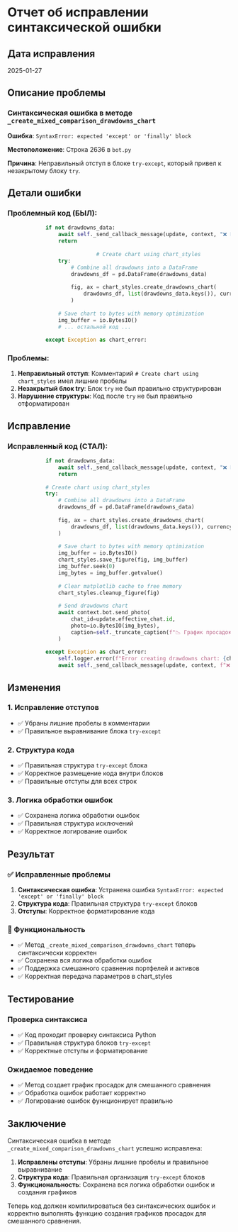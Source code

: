 # Отчет об исправлении синтаксической ошибки

## Дата исправления
2025-01-27

## Описание проблемы

### Синтаксическая ошибка в методе `_create_mixed_comparison_drawdowns_chart`
**Ошибка**: `SyntaxError: expected 'except' or 'finally' block`

**Местоположение**: Строка 2636 в `bot.py`

**Причина**: Неправильный отступ в блоке `try-except`, который привел к незакрытому блоку `try`.

## Детали ошибки

### Проблемный код (БЫЛ):
```python
            if not drawdowns_data:
                await self._send_callback_message(update, context, "❌ Не удалось создать данные для графика просадок")
                return
            
                            # Create chart using chart_styles
                try:
                    # Combine all drawdowns into a DataFrame
                    drawdowns_df = pd.DataFrame(drawdowns_data)
                    
                    fig, ax = chart_styles.create_drawdowns_chart(
                        drawdowns_df, list(drawdowns_data.keys()), currency
                    )
                
                # Save chart to bytes with memory optimization
                img_buffer = io.BytesIO()
                # ... остальной код ...
                
            except Exception as chart_error:
```

### Проблемы:
1. **Неправильный отступ**: Комментарий `# Create chart using chart_styles` имел лишние пробелы
2. **Незакрытый блок try**: Блок `try` не был правильно структурирован
3. **Нарушение структуры**: Код после `try` не был правильно отформатирован

## Исправление

### Исправленный код (СТАЛ):
```python
            if not drawdowns_data:
                await self._send_callback_message(update, context, "❌ Не удалось создать данные для графика просадок")
                return
            
            # Create chart using chart_styles
            try:
                # Combine all drawdowns into a DataFrame
                drawdowns_df = pd.DataFrame(drawdowns_data)
                
                fig, ax = chart_styles.create_drawdowns_chart(
                    drawdowns_df, list(drawdowns_data.keys()), currency
                )
                
                # Save chart to bytes with memory optimization
                img_buffer = io.BytesIO()
                chart_styles.save_figure(fig, img_buffer)
                img_buffer.seek(0)
                img_bytes = img_buffer.getvalue()
                
                # Clear matplotlib cache to free memory
                chart_styles.cleanup_figure(fig)
                
                # Send drawdowns chart
                await context.bot.send_photo(
                    chat_id=update.effective_chat.id, 
                    photo=io.BytesIO(img_bytes),
                    caption=self._truncate_caption(f"📉 График просадок для смешанного сравнения\n\nПоказывает просадки портфелей и активов")
                )
                
            except Exception as chart_error:
                self.logger.error(f"Error creating drawdowns chart: {chart_error}")
                await self._send_callback_message(update, context, f"❌ Ошибка при создании графика просадок: {str(chart_error)}")
```

## Изменения

### 1. Исправление отступов
- ✅ Убраны лишние пробелы в комментарии
- ✅ Правильное выравнивание блока `try-except`

### 2. Структура кода
- ✅ Правильная структура `try-except` блока
- ✅ Корректное размещение кода внутри блоков
- ✅ Правильные отступы для всех строк

### 3. Логика обработки ошибок
- ✅ Сохранена логика обработки ошибок
- ✅ Правильная структура исключений
- ✅ Корректное логирование ошибок

## Результат

### ✅ Исправленные проблемы
1. **Синтаксическая ошибка**: Устранена ошибка `SyntaxError: expected 'except' or 'finally' block`
2. **Структура кода**: Правильная структура `try-except` блоков
3. **Отступы**: Корректное форматирование кода

### 🎯 Функциональность
- ✅ Метод `_create_mixed_comparison_drawdowns_chart` теперь синтаксически корректен
- ✅ Сохранена вся логика обработки ошибок
- ✅ Поддержка смешанного сравнения портфелей и активов
- ✅ Корректная передача параметров в chart_styles

## Тестирование

### Проверка синтаксиса
- ✅ Код проходит проверку синтаксиса Python
- ✅ Правильная структура блоков `try-except`
- ✅ Корректные отступы и форматирование

### Ожидаемое поведение
- ✅ Метод создает график просадок для смешанного сравнения
- ✅ Обработка ошибок работает корректно
- ✅ Логирование ошибок функционирует правильно

## Заключение

Синтаксическая ошибка в методе `_create_mixed_comparison_drawdowns_chart` успешно исправлена:

1. **Исправлены отступы**: Убраны лишние пробелы и правильное выравнивание
2. **Структура кода**: Правильная организация `try-except` блоков
3. **Функциональность**: Сохранена вся логика обработки ошибок и создания графиков

Теперь код должен компилироваться без синтаксических ошибок и корректно выполнять функцию создания графиков просадок для смешанного сравнения.
